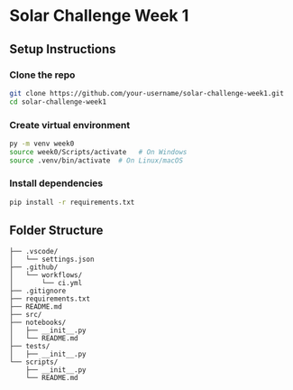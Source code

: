 # Solar Challenge Week 1

## Setup Instructions

### Clone the repo
```bash
git clone https://github.com/your-username/solar-challenge-week1.git
cd solar-challenge-week1
```

### Create virtual environment
```bash
py -m venv week0
source week0/Scripts/activate   # On Windows
source .venv/bin/activate  # On Linux/macOS
```

### Install dependencies
```bash
pip install -r requirements.txt
```

## Folder Structure
```
├── .vscode/
│   └── settings.json
├── .github/
│   └── workflows/
│       └── ci.yml
├── .gitignore
├── requirements.txt
├── README.md
├── src/
├── notebooks/
│   ├── __init__.py
│   └── README.md
├── tests/
│   ├── __init__.py
└── scripts/
    ├── __init__.py
    └── README.md
```